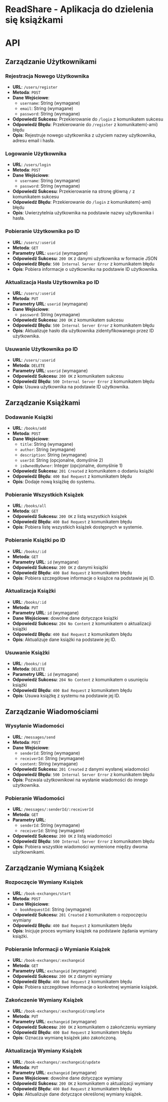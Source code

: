 # ReadShare - Aplikacja do dzielenia się książkami

# API


## Zarządzanie Użytkownikami
### Rejestracja Nowego Użytkownika
- **URL**: `/users/register`
- **Metoda**: `POST`
- **Dane Wejściowe**:
  - `username`: String (wymagane)
  - `email`: String (wymagane)
  - `password`: String (wymagane)
- **Odpowiedź Sukcesu**: Przekierowanie do `/login` z komunikatem sukcesu
- **Odpowiedź Błędu**: Przekierowanie do `/register` z komunikatem(-ami) błędu
- **Opis**: Rejestruje nowego użytkownika z użyciem nazwy użytkownika, adresu email i hasła.

### Logowanie Użytkownika
- **URL**: `/users/login`
- **Metoda**: `POST`
- **Dane Wejściowe**:
  - `username`: String (wymagane)
  - `password`: String (wymagane)
- **Odpowiedź Sukcesu**: Przekierowanie na stronę główną `/` z komunikatem sukcesu
- **Odpowiedź Błędu**: Przekierowanie do `/login` z komunikatem(-ami) błędu
- **Opis**: Uwierzytelnia użytkownika na podstawie nazwy użytkownika i hasła.

### Pobieranie Użytkownika po ID
- **URL**: `/users/:userid`
- **Metoda**: `GET`
- **Parametry URL**: `userid` (wymagane)
- **Odpowiedź Sukcesu**: `200 OK` z danymi użytkownika w formacie JSON
- **Odpowiedź Błędu**: `500 Internal Server Error` z komunikatem błędu
- **Opis**: Pobiera informacje o użytkowniku na podstawie ID użytkownika.

### Aktualizacja Hasła Użytkownika po ID
- **URL**: `/users/:userid`
- **Metoda**: `PUT`
- **Parametry URL**: `userid` (wymagane)
- **Dane Wejściowe**:
  - `password`: String (wymagane)
- **Odpowiedź Sukcesu**: `200 OK` z komunikatem sukcesu
- **Odpowiedź Błędu**: `500 Internal Server Error` z komunikatem błędu
- **Opis**: Aktualizuje hasło dla użytkownika zidentyfikowanego przez ID użytkownika.

### Usuwanie Użytkownika po ID
- **URL**: `/users/:userid`
- **Metoda**: `DELETE`
- **Parametry URL**: `userid` (wymagane)
- **Odpowiedź Sukcesu**: `200 OK` z komunikatem sukcesu
- **Odpowiedź Błędu**: `500 Internal Server Error` z komunikatem błędu
- **Opis**: Usuwa użytkownika na podstawie ID użytkownika.


## Zarządzanie Książkami
### Dodawanie Książki
- **URL**: `/books/add`
- **Metoda**: `POST`
- **Dane Wejściowe**:
  - `title`: String (wymagane)
  - `author`: String (wymagane)
  - `description`: String (wymagane)
  - `userId`: String (opcjonalne, domyślnie 2)
  - `isOwnedByOwner`: Integer (opcjonalne, domyślnie 1)
- **Odpowiedź Sukcesu**: `201 Created` z komunikatem o dodaniu książki
- **Odpowiedź Błędu**: `400 Bad Request` z komunikatem błędu
- **Opis**: Dodaje nową książkę do systemu.

### Pobieranie Wszystkich Książek
- **URL**: `/books/all`
- **Metoda**: `GET`
- **Odpowiedź Sukcesu**: `200 OK` z listą wszystkich książek
- **Odpowiedź Błędu**: `400 Bad Request` z komunikatem błędu
- **Opis**: Pobiera listę wszystkich książek dostępnych w systemie.

### Pobieranie Książki po ID
- **URL**: `/books/:id`
- **Metoda**: `GET`
- **Parametry URL**: `id` (wymagane)
- **Odpowiedź Sukcesu**: `200 OK` z danymi książki
- **Odpowiedź Błędu**: `400 Bad Request` z komunikatem błędu
- **Opis**: Pobiera szczegółowe informacje o książce na podstawie jej ID.

### Aktualizacja Książki
- **URL**: `/books/:id`
- **Metoda**: `PUT`
- **Parametry URL**: `id` (wymagane)
- **Dane Wejściowe**: dowolne dane dotyczące książki
- **Odpowiedź Sukcesu**: `204 No Content` z komunikatem o aktualizacji książki
- **Odpowiedź Błędu**: `400 Bad Request` z komunikatem błędu
- **Opis**: Aktualizuje dane książki na podstawie jej ID.

### Usuwanie Książki
- **URL**: `/books/:id`
- **Metoda**: `DELETE`
- **Parametry URL**: `id` (wymagane)
- **Odpowiedź Sukcesu**: `204 No Content` z komunikatem o usunięciu książki
- **Odpowiedź Błędu**: `400 Bad Request` z komunikatem błędu
- **Opis**: Usuwa książkę z systemu na podstawie jej ID.


## Zarządzanie Wiadomościami
### Wysyłanie Wiadomości
- **URL**: `/messages/send`
- **Metoda**: `POST`
- **Dane Wejściowe**:
  - `senderId`: String (wymagane)
  - `receiverId`: String (wymagane)
  - `content`: String (wymagane)
- **Odpowiedź Sukcesu**: `201 Created` z danymi wysłanej wiadomości
- **Odpowiedź Błędu**: `500 Internal Server Error` z komunikatem błędu
- **Opis**: Pozwala użytkownikowi na wysłanie wiadomości do innego użytkownika.

### Pobieranie Wiadomości
- **URL**: `/messages/:senderId/:receiverId`
- **Metoda**: `GET`
- **Parametry URL**:
  - `senderId`: String (wymagane)
  - `receiverId`: String (wymagane)
- **Odpowiedź Sukcesu**: `200 OK` z listą wiadomości
- **Odpowiedź Błędu**: `500 Internal Server Error` z komunikatem błędu
- **Opis**: Pobiera wszystkie wiadomości wymienione między dwoma użytkownikami.


## Zarządzanie Wymianą Książek
### Rozpoczęcie Wymiany Książek
- **URL**: `/book-exchanges/start`
- **Metoda**: `POST`
- **Dane Wejściowe**:
  - `bookRequestId`: String (wymagane)
- **Odpowiedź Sukcesu**: `201 Created` z komunikatem o rozpoczęciu wymiany
- **Odpowiedź Błędu**: `400 Bad Request` z komunikatem błędu
- **Opis**: Inicjuje proces wymiany książek na podstawie żądania wymiany książki.

### Pobieranie Informacji o Wymianie Książek
- **URL**: `/book-exchanges/:exchangeid`
- **Metoda**: `GET`
- **Parametry URL**: `exchangeid` (wymagane)
- **Odpowiedź Sukcesu**: `200 OK` z danymi wymiany
- **Odpowiedź Błędu**: `400 Bad Request` z komunikatem błędu
- **Opis**: Pobiera szczegółowe informacje o konkretnej wymianie książek.

### Zakończenie Wymiany Książek
- **URL**: `/book-exchanges/:exchangeid/complete`
- **Metoda**: `PUT`
- **Parametry URL**: `exchangeid` (wymagane)
- **Odpowiedź Sukcesu**: `200 OK` z komunikatem o zakończeniu wymiany
- **Odpowiedź Błędu**: `400 Bad Request` z komunikatem błędu
- **Opis**: Oznacza wymianę książek jako zakończoną.

### Aktualizacja Wymiany Książek
- **URL**: `/book-exchanges/:exchangeid/update`
- **Metoda**: `PUT`
- **Parametry URL**: `exchangeid` (wymagane)
- **Dane Wejściowe**: dowolne dane dotyczące wymiany
- **Odpowiedź Sukcesu**: `200 OK` z komunikatem o aktualizacji wymiany
- **Odpowiedź Błędu**: `400 Bad Request` z komunikatem błędu
- **Opis**: Aktualizuje dane dotyczące określonej wymiany książek.
